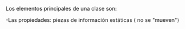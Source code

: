 Los elementos principales de una clase son:

-Las propiedades: piezas de información estáticas ( no se "mueven")

